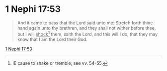 # 1 Nephi 17:53

> And it came to pass that the Lord said unto me: Stretch forth thine hand again unto thy brethren, and they shall not wither before thee, but I will <u>shock</u>[^a] them, saith the Lord, and this will I do, that they may know that I am the Lord their God.

[1 Nephi 17:53](https://www.churchofjesuschrist.org/study/scriptures/bofm/1-ne/17?lang=eng&id=p53#p53)


[^a]: IE cause to shake or tremble; see vv. 54-55.
